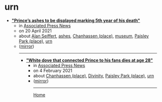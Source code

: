# urn

 - [**"Prince’s ashes to be displayed marking 5th year of his death"**](https://apnews.com/article/prince-ashes-displayed-paisley-park-aa5b4dd9ba66d79f9fbca7b83804874e)<ul><li>in [Associated Press News](https://apnews.com/)</li><li>on 20 April 2021</li><li>about [Alan Seiffert](../../topics/alan-seiffert/index.md), [ashes](../../topics/ashes/index.md), [Chanhassen (place)](../../topics/place/chanhassen/index.md), [museum](../../topics/museum/index.md), [Paisley Park (place)](../../topics/place/paisley-park/index.md), [urn](../../topics/urn/index.md)</li><li>([mirror](https://web.archive.org/web/*/https://apnews.com/article/prince-ashes-displayed-paisley-park-aa5b4dd9ba66d79f9fbca7b83804874e))</li><ul>

----

 - [**"White dove that connected Prince to his fans dies at age 28"**](https://apnews.com/article/minnesota-prince-1bd0d87e74ffa9087ef13d12b2de4fa7)<ul><li>in [Associated Press News](https://apnews.com/)</li><li>on 4 February 2021</li><li>about [Chanhassen (place)](../../topics/place/chanhassen/index.md), [Divinity](../../topics/divinity/index.md), [Paisley Park (place)](../../topics/place/paisley-park/index.md), [urn](../../topics/urn/index.md)</li><li>([mirror](https://web.archive.org/web/*/https://apnews.com/article/minnesota-prince-1bd0d87e74ffa9087ef13d12b2de4fa7))</li><ul>

----

[Home](../index.md)
